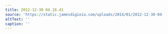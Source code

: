 ```yaml
---
title: 2012-12-30 04.18.41
source: 'https://static.jamesdigioia.com/uploads/2014/01/2012-12-30-04-18-41-scaled.jpg'
altText: ''
caption: ''
---
```


